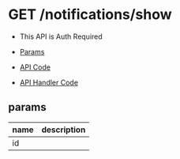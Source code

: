 # GET /notifications/show

- This API is Auth Required

- [Params](#params)
- [API Code](/src/endpoints/notifications/show.js)
- [API Handler Code](/src/handlers/web/notifications/show.js)

## params


name|description
---|---
id|
